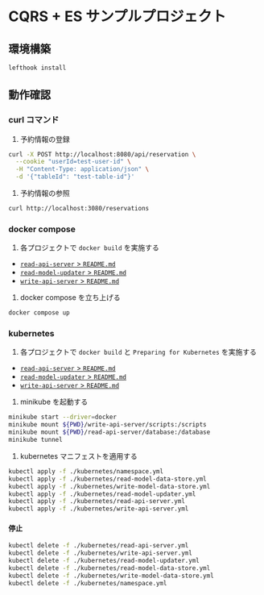 # CQRS + ES サンプルプロジェクト

## 環境構築

```sh
lefthook install
```

## 動作確認

### curl コマンド

1. 予約情報の登録

```sh
curl -X POST http://localhost:8080/api/reservation \
  --cookie "userId=test-user-id" \
  -H "Content-Type: application/json" \
  -d '{"tableId": "test-table-id"}'
```

1. 予約情報の参照

```sh
curl http://localhost:3080/reservations
```

### docker compose

1. 各プロジェクトで `docker build` を実施する

- [`read-api-server` > `README.md`](./read-api-server/README.md)
- [`read-model-updater` > `README.md`](./read-model-updater/README.md)
- [`write-api-server` > `README.md`](./write-api-server/README.md)

1. docker compose を立ち上げる

```sh
docker compose up
```

### kubernetes

1. 各プロジェクトで `docker build` と `Preparing for Kubernetes` を実施する

- [`read-api-server` > `README.md`](./read-api-server/README.md)
- [`read-model-updater` > `README.md`](./read-model-updater/README.md)
- [`write-api-server` > `README.md`](./write-api-server/README.md)

1. minikube を起動する

```sh
minikube start --driver=docker
minikube mount ${PWD}/write-api-server/scripts:/scripts
minikube mount ${PWD}/read-api-server/database:/database
minikube tunnel
```

1. kubernetes マニフェストを適用する

```sh
kubectl apply -f ./kubernetes/namespace.yml
kubectl apply -f ./kubernetes/read-model-data-store.yml
kubectl apply -f ./kubernetes/write-model-data-store.yml
kubectl apply -f ./kubernetes/read-model-updater.yml
kubectl apply -f ./kubernetes/read-api-server.yml
kubectl apply -f ./kubernetes/write-api-server.yml
```

#### 停止

```sh
kubectl delete -f ./kubernetes/read-api-server.yml
kubectl delete -f ./kubernetes/write-api-server.yml
kubectl delete -f ./kubernetes/read-model-updater.yml
kubectl delete -f ./kubernetes/read-model-data-store.yml
kubectl delete -f ./kubernetes/write-model-data-store.yml
kubectl delete -f ./kubernetes/namespace.yml
```
